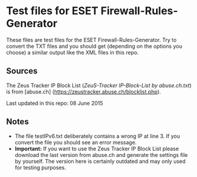 # Test files for ESET Firewall-Rules-Generator
These files are test files for the ESET Firewall-Rules-Generator. Try to convert the TXT files and you should get (depending on the options you choose) a similar output like the XML files in this repo.

## Sources
The Zeus Tracker IP Block List (*ZeuS-Tracker IP-Block-List by abuse.ch.txt*) is from [abuse.ch] (https://zeustracker.abuse.ch/blocklist.php).

Last updated in this repo: 08 June 2015

## Notes
* The file testIPv6.txt deliberately contains a wrong IP at line 3. If you convert the file you should see an error message.
* **Important:** If you want to use the Zeus Tracker IP Block List please download the last version from abuse.ch and generate the settings file by yourself. The version here is certainly outdated and may only used for testing purposes.
